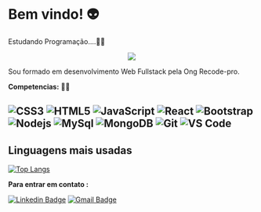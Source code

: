 # Bem vindo!   👽
Estudando Programação....👨‍💻

<p align = 'center'>

<img src = "https://gidigi.com/cdn/love.gif">

Sou formado em desenvolvimento Web Fullstack pela Ong Recode-pro.

**Competencias:** 🧙‍♂️ 

![CSS3](https://img.shields.io/badge/-CSS3-%231572B6?style=flat-square&logo=css3)
![HTML5](https://img.shields.io/badge/-HTML5-%23E44D27?style=flat-square&logo=html5&logoColor=ffffff)
![JavaScript](https://img.shields.io/badge/-JavaScript-%23F7DF1C?style=flat-square&logo=javascript&logoColor=000000&labelColor=%23F7DF1C&color=%23FFCE5A)
![React](https://img.shields.io/badge/-React-%23F7DF1C?style=flat-square&logo=react&logoColor=ffffff&labelColor=blue&color=blue)
![Bootstrap](https://img.shields.io/badge/-Bootstrap-563D7C?style=flat-square&logo=Bootstrap)
![Nodejs](https://img.shields.io/badge/-Nodejs-339933?style=flat-square&logo=Node.js&logoColor=ffffff)
![MySql](https://img.shields.io/badge/-MySQL-%23F7DF1C?style=flat-square&logo=MySQL&logoColor=00008b&labelColor=%00008b&color=%00008b)
![MongoDB](https://img.shields.io/badge/-mongoDB-%23F7DF1C?style=flat-square&logo=mongoDB&logoColor=000000&labelColor=%7CFC00&color=%7CFC00)
![Git](https://img.shields.io/badge/-Git-%23F05032?style=flat-square&logo=git&logoColor=%23ffffff)
![VS Code](http://img.shields.io/badge/-VS%20Code-007ACC?style=flat-square&logo=visual-studio-code&logoColor=ffffff)
------------------------------------------------------------------------------------------------------------------------------------------------------------------------------
## Linguagens mais usadas
[![Top Langs](https://github-readme-stats.vercel.app/api/top-langs/?username=gankun26&layout=compact)](https://github.com/gankun26?tab=repositories)

**Para entrar em contato :**

[![Linkedin Badge](https://img.shields.io/badge/-Alan%20Santana-6633cc?style=flat-square&logo=Linkedin&logoColor=white&link=https://www.linkedin.com/in/alan-santana-0644b915b/)](https://www.linkedin.com/in/alan-santana-0644b915b/) 
[![Gmail Badge](https://img.shields.io/badge/-alan.nsantana@hotmail.com-6633cc?style=flat-square&logo=Gmail&logoColor=white&link=mailto:diego.schell.f@gmail.com)](alan.nsantana@hotmail.com)





